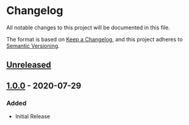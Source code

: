 # Changelog
All notable changes to this project will be documented in this file.

The format is based on [Keep a Changelog](https://keepachangelog.com/en/1.0.0/),
and this project adheres to [Semantic Versioning](https://semver.org/spec/v2.0.0.html).

## [Unreleased]

## [1.0.0] - 2020-07-29
### Added
- Initial Release

[Unreleased]: https://github.com/klaviyo/matrix_enum/compare/v1.0.0...HEAD
[1.0.0]: https://github.com/klaviyo/matrix_enum/releases/tag/v1.0.0
